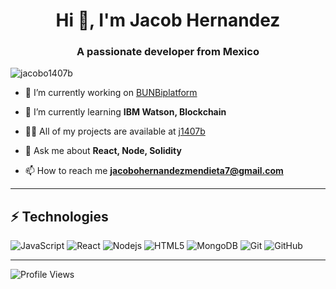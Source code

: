 <h1 align="center">Hi 👋, I'm Jacob Hernandez</h1>
<h3 align="center">A passionate developer from Mexico</h3>

<p align="left"> <img src="https://komarev.com/ghpvc/?username=jacobo1407b" alt="jacobo1407b" /> </p>

- 🔭 I’m currently working on [BUNBiplatform](https://github.com/BUNBi-Blockchain-Business-Intelligence/bunbi-node)

- 🌱 I’m currently learning **IBM Watson‎, Blockchain**

- 👨‍💻 All of my projects are available at [j1407b](https://j1407b.vercel.app)

- 💬 Ask me about **React, Node, Solidity**

- 📫 How to reach me **jacobohernandezmendieta7@gmail.com**

<hr>

## ⚡ Technologies

![JavaScript](https://img.shields.io/badge/-JavaScript-black?style=flat-square&logo=javascript)
![React]()
![Nodejs](https://img.shields.io/badge/-Nodejs-black?style=flat-square&logo=Node.js)
![HTML5](https://img.shields.io/badge/-HTML5-E34F26?style=flat-square&logo=html5&logoColor=white)
![MongoDB](https://img.shields.io/badge/-MongoDB-black?style=flat-square&logo=mongodb)
![Git](https://img.shields.io/badge/-Git-black?style=flat-square&logo=git)
![GitHub](https://img.shields.io/badge/-GitHub-181717?style=flat-square&logo=github)

<hr>

<!--START_SECTION:waka-->
![Profile Views](http://img.shields.io/badge/Profile%20Views-106-blue)
